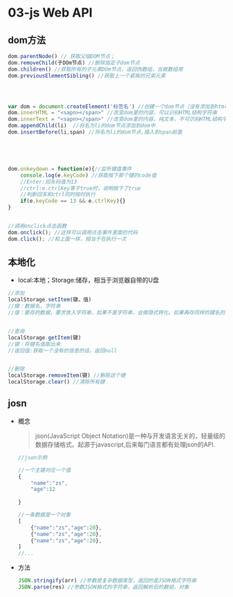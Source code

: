 # 03-js Web API

## dom方法

```js
dom.parentNode() // 获取父级DOM节点；
dom.removeChild(子DOm节点) //删除指定子dom节点
dom.children() //获取所有的子元素DOm节点，返回伪数组，当做数组用
dom.previousElementSibling() //获取上一个紧挨的兄弟元素




var dom = document.createElement('标签名') //创建一个dom节点（没有添加到html）
dom.innerHTML = "<sapn></span>" //改变dom里的内容，可以识别HTML结构字符串
dom.innerText = "<sapn></span>" //改变dom里的内容，纯文本，不可识别HTML结构字符串
dom.appendChild(li)  //将名为li的dom节点添加到dom中
dom.insertBefore(li,span) //将名为li的dom节点,插入到span前面





dom.onkeydown = function(e){//监听键盘事件
    console.log(e.keyCode) //获取按下那个键的code值
    //Enter:回车码值为13 
    //ctrl:e.ctrlKey等于true时，说明按下了true
    //判断回车和ctrl同时按时执行
    if(e.keyCode == 13 && e.ctrlKey){}
}


//调用onclick点击函数
dom.onclick(); //这样可以调用点击事件里面的代码
dom.click(); //和上面一样，相当于在执行一次
```

## 本地化

+ local:本地；Storage:储存，相当于浏览器自带的U盘

```js
//添加
localStorage.setItem(键，值) 
//键：数据名，字符串
//值：要存的数据，要求放入字符串，如果不是字符串，会做隐式转化。如果再存同样的键名的话，会覆盖掉以前的值。


//查询
localStorage.getItem(键) 
//键：将键名值取出来
//返回值:获取一个没有的信息的话，返回null


//删除
localStorage.removeItem(键) //删除这个键
localStorage.clear() //清除所有键
```

## josn

+ 概念

  > json(JavaScript Object Notation)是一种与开发语言无关的，轻量级的数据存储格式，起源于javascript,后来每门语言都有处理json的API.

  ```js
  //json示例
  
  //一个主键对应一个值
  {
      "name":"zs",
      "age":12
          
  }
  
  //一条数据是一个对象
  [
      {"name":"zs","age":20},
      {"name":"zs","age":20},
      {"name":"zs","age":20},
  ]
  //...
  ```

+ 方法

  ```js
  JSON.stringify(arr) //参数是复杂数据类型，返回的是JSON格式字符串
  JSON.parse(res) //参数JSON格式的字符串，返回解析后的数组，对象
  ```

  

